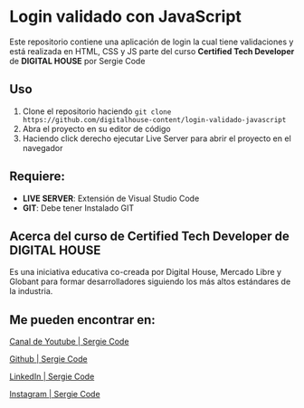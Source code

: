 # Login validado con JavaScript

Este repositorio contiene una aplicación de login la cual tiene validaciones y está realizada en HTML, CSS y JS parte del curso **Certified Tech Developer** de **DIGITAL HOUSE** por Sergie Code

## Uso

1.  Clone el repositorio haciendo `git clone https://github.com/digitalhouse-content/login-validado-javascript`
2.  Abra el proyecto en su editor de código
3.  Haciendo click derecho ejecutar Live Server para abrir el proyecto en el navegador

## Requiere:

-   **LIVE SERVER**: Extensión de Visual Studio Code
-   **GIT**: Debe tener Instalado GIT

## Acerca del curso de **Certified Tech Developer** de **DIGITAL HOUSE**
Es una iniciativa educativa co-creada por Digital House, Mercado Libre y Globant para formar desarrolladores siguiendo los más altos estándares de la industria.

## Me pueden encontrar en: 

[Canal de Youtube | Sergie Code](https://www.youtube.com/@SergieCode)

[Github | Sergie Code](https://github.com/sergiecode)

[LinkedIn | Sergie Code](https://www.linkedin.com/in/sergiecode/)

[Instagram | Sergie Code](https://www.instagram.com/sergiecode)
